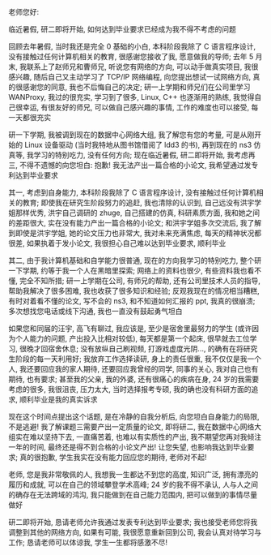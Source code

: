 老师您好:

临近暑假, 研二即将开始, 如何达到毕业要求已经成为我不得不考虑的问题

回顾去年暑假, 当时我还是完全 0 基础的小白, 本科阶段我除了 C 语言程序设计, 没有接触过任何计算机相关的教育, 很感谢您接收了我, 愿意做我的导师; 去年 5 月末, 我联系上了赵师兄和曹师兄, 听说您有网络的方向, 可以动手做真实项目, 我很感兴趣, 随后自己又主动学习了 TCP/IP 网络编程, 向您提出想试一试网络方向, 真的很感谢您的同意, 我也不后悔自己的决定; 研一上学期和师兄们在公司里学习 WANProxy, 我过的很充实, 学习到了很多, Linux, C++ 也逐渐用的熟练, 我觉得自己很幸运, 有很友好的师兄, 可以做自己感兴趣的事情, 工作的难度也可以接受, 每一天都很充实

研一下学期, 我被调到现在的数据中心网络大组, 我了解您有您的考量, 可是从刚开始的 Linux 设备驱动 (当时我特地从图书馆借阅了 ldd3 的书), 再到现在的 ns3 仿真等, 我学习的特别吃力, 没有任何方向; 现在临近暑假, 研二即将开始, 我考虑再三, 不得不遗憾的向您坦白: 抱歉! 我无法产出一篇合格的小论文, 我希望通过发专利达到毕业要求

其一, 考虑到自身能力, 本科阶段我除了 C 语言程序设计, 没有接触过任何计算机相关的教育; 即使我在研究生阶段努力的追赶, 我也清除的认识到, 自己远没有洪宇学姐那样优秀, 洪宇自己调研的 zhuge, 自己搭建的仿真, 科研素质方面, 我和她之间的差距很大, 实在没有能力产出一篇合格的小论文; 和洪宇学姐多次交流后, 我了解到即使是洪宇学姐, 她的论文压力也非常大, 我对未来充满焦虑, 每天的精神状况都很差, 如果执着于发小论文, 我很担心自己难以达到毕业要求, 顺利毕业

其二, 由于我计算机基础和自学能力很普通, 现在的方向我学习的特别吃力, 整个研一下学期, 约等于我一个人在黑暗里探索; 网络上的资料也很少, 有些资料我也看不懂, 完全不知所措; 研一上学期在公司, 有师兄的帮助, 还有公司里技术人员的指导, 帮助我解决了很多困难, 我也收获了很多知识和经验; 反观我现在的情况相当糟糕, 有时对着看不懂的论文, 写不会的 ns3, 和不知道如何汇报的 ppt, 我真的很崩溃; 多次想找您电话或线下沟通, 我也一直没有鼓起勇气坦白

如果您和同届的汪宇, 高飞有聊过, 我应该是, 至少是宿舍里最努力的学生 (或许因为个人能力的问题, 产出投入比相对较低), 每天都是第一个起床, 很早就去工位学习, 很晚才回宿舍休息; 没有放纵自己刷视频, 打游戏虚度光阴..., 的确有在将研究生阶段的每一天利用好; 我放弃工作选择读研, 身上的责任很重, 我不仅仅是我一个人, 我还要回应我的家人期待, 还要回应我曾经的同学, 同事的关心, 我对自己也有期待, 也有要求; 甚至我的父亲, 我的外婆, 还有很痛心的疾病在身, 24 岁的我需要考虑的很多, 我很沮丧, 压力太大, 当时选择报考专硕, 我的确也没有科研方面的追求, 顺利毕业是我的真实诉求

现在这个时间点提出这个话题, 是在冷静的自我分析后, 向您坦白自身能力的局限, 不是逃避! 我了解课题三需要产出一定质量的论文, 即将研二, 我在数据中心网络大组实在难以坚持下去, 一直痛苦着, 也难以有实质性的产出, 我不期望您再对我倾注一年的时间, 最终还是得不到合格的小论文产出! 让您失望, 也影响我达到毕业要求; 真的很抱歉, 学生我实在没有能力回应您的期待, 老师对不起!

老师, 您是我非常敬佩的人, 我想我一生都达不到您的高度, 知识广泛, 拥有漂亮的履历和成就, 可以在自己的领域攀登学术高峰; 24 岁的我不得不承认, 人与人之间的确存在无法跨域的鸿沟, 我只能做到在自己能力范围内, 把可以做到的事情尽量做好

研二即将开始, 恳请老师允许我通过发表专利达到毕业要求; 我也接受老师您将我调整到其他的网络方向, 如果有可能, 我很愿意重新回到公司, 我会认真对待学习与工作; 恳请老师可以体谅我, 学生一生都将感激不尽!

